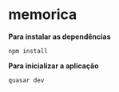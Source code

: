# memorica

**Para instalar as dependências**
```
npm install
```

**Para inicializar a aplicação**
```
quasar dev

